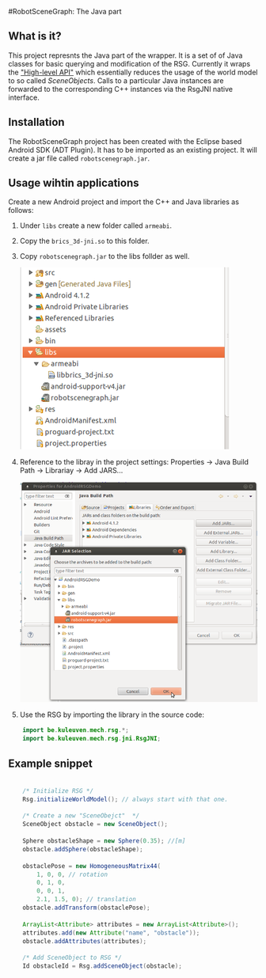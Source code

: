 #RobotSceneGraph: The Java part

What is it?
-----------
 
This project represnts the Java part of the wrapper. It is a set of of Java 
classes for basic querying and modification of the RSG. Currently it wraps the 
["High-level API"](http://www.best-of-robotics.org/brics_3d/worldmodel.html#worldmodel_secene_objects_api ) 
which essentially reduces the usage of the world model to so called *SceneObjects*. 
Calls to a particular Java instances are forwarded to the corresponding C++ 
instances via the RsgJNI native interface.

Installation
------------

The RobotSceneGraph project has been created with the Eclipse based Android SDK
(ADT Plugin). It has to be imported as an existing project. It will create a jar
file called `robotscenegraph.jar`. 


Usage wihtin applications
-------------------------

Create a new Android project and import the C++ and Java libraries as follows:

1. Under `libs` create a new folder called `armeabi`.
2. Copy the `brics_3d-jni.so` to this folder.
3. Copy `robotscenegraph.jar` to the libs follder as well. 

   ![rsg_copied_libs.png](doc/figures/rsg_copied_libs.png)	
4. Reference to the libray in the project settings: Properties -> Java Build Path -> Librariay -> Add JARS...

   ![rsg_add_jar.png](doc/figures/rsg_add_jar.png)
5. Use the RSG by importing the library in the source code: 

```java
	import be.kuleuven.mech.rsg.*;
	import be.kuleuven.mech.rsg.jni.RsgJNI;
```

Example snippet
---------------



```java

	/* Initialize RSG */
	Rsg.initializeWorldModel(); // always start with that one.
	
	/* Create a new "SceneObejct"  */	
	SceneObject obstacle = new SceneObject();
	
	Sphere obstacleShape = new Sphere(0.35); //[m] 
	obstacle.addSphere(obstacleShape);	
	
	obstaclePose = new HomogeneousMatrix44(
		1, 0, 0, // rotation  
		0, 1, 0, 
		0, 0, 1,
		2.1, 1.5, 0); // translation	
	obstacle.addTransform(obstaclePose);
	
	ArrayList<Attribute> attributes = new ArrayList<Attribute>();
	attributes.add(new Attribute("name", "obstacle"));
	obstacle.addAttributes(attributes);

	/* Add SceneObject to RSG */
	Id obstacleId = Rsg.addSceneObject(obstacle);  
			
```

 
